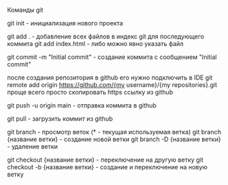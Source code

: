 Команды git

git init - инициализация нового проекта

git add . - добавление всех файлов в индекс git для последующего коммита
    git add index.html - либо можно явно указать файл 

git commit -m "Initial commit" - создание коммита с сообщением "Initial commit"

после создания репозитория в github его нужно подключить в IDE
git remote add origin https://github.com/{my username}/{my repositories}.git
    проще всего просто скопировать https ссылку из github

git push -u origin main - отправка коммита в github

git pull - загрузить коммит из github

git branch - просмотр веток (* - текущая используемая ветка)
git branch {название ветки} - создание новой ветки
git branch -D {название ветки} - удаление ветки

git checkout {название ветки} - переключение на другую ветку
git checkout -b {название ветки} - создание и переключение на новую ветку

